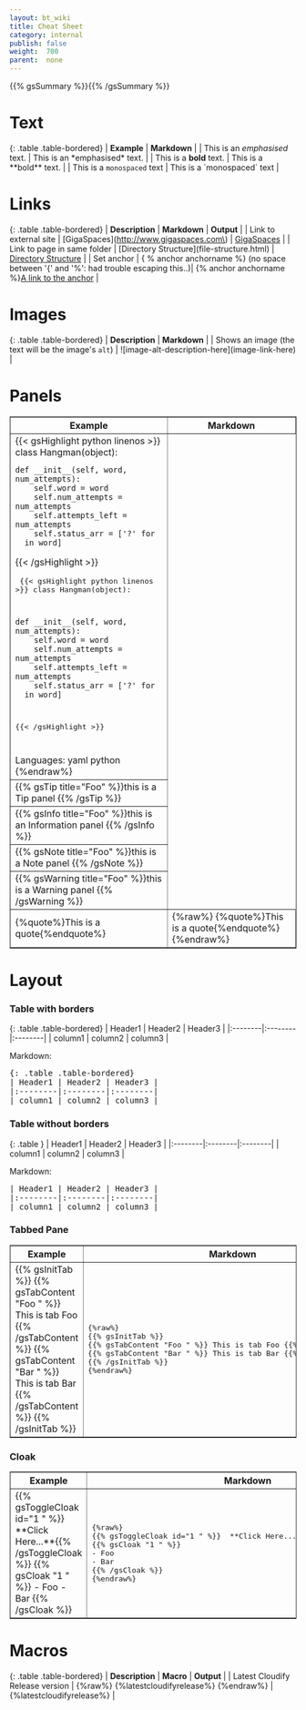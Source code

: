 ```yaml
---
layout: bt_wiki
title: Cheat Sheet
category: internal
publish: false
weight:  700
parent:  none
---
```


{{% gsSummary %}}{{% /gsSummary %}}

# Text

{: .table .table-bordered}
| **Example** | **Markdown** |
| This is an *emphasised* text. | This is an \*emphasised\* text. |
| This is a **bold** text. | This is a \*\*bold\*\* text.  |
| This is a `monospaced` text | This is a \`monospaced\` text |

# Links

{: .table .table-bordered}
| **Description** | **Markdown** | **Output** |
| Link to external site | \[GigaSpaces\]\(http://www.gigaspaces.com\) | [GigaSpaces](http://www.gigaspaces.com) |
| Link to page in same folder | \[Directory Structure\]\(file-structure.html\) | [Directory Structure](file-structure.html) |
| Set anchor | { % anchor anchorname %} (no space between '{' and '%': had trouble escaping this..)| {% anchor anchorname %}[A link to the anchor](#anchorname) |


# Images

{: .table .table-bordered}
| **Description** | **Markdown** |
| Shows an image (the text will be the image's `alt`) | \!\[image-alt-description-here\]\(image-link-here\) |

# Panels

<table border="1" cellpadding="10">
<colgroup><col span="1" style="width: 55%;"/><col span="1" style="width: 45%;"/></colgroup>
<tr><th> Example </th><th> Markdown </th></tr>
<tr><td>
{{< gsHighlight  python linenos  >}}
class Hangman(object):

    def __init__(self, word, num_attempts):
        self.word = word
        self.num_attempts = num_attempts
        self.attempts_left = num_attempts
        self.status_arr = ['?' for _ in word]
{{< /gsHighlight >}}<pre>
{{< gsHighlight  python linenos  >}}
class Hangman(object):

    def __init__(self, word, num_attempts):
        self.word = word
        self.num_attempts = num_attempts
        self.attempts_left = num_attempts
        self.status_arr = ['?' for _ in word]
{{< /gsHighlight >}}

</pre>
Languages: yaml python
{%endraw%}</td></tr>
<tr><td>{{% gsTip title="Foo" %}}this is a Tip panel {{% /gsTip %}}</td></tr>
<tr><td>{{% gsInfo title="Foo" %}}this is an Information panel {{% /gsInfo %}}</td></tr>
<tr><td>{{% gsNote title="Foo" %}}this is a Note panel {{% /gsNote %}}</td></tr>
<tr><td>{{% gsWarning title="Foo" %}}this is a Warning panel {{% /gsWarning %}}</td></tr>
<tr><td>{%quote%}This is a quote{%endquote%}</td><td>{%raw%} {%quote%}This is a quote{%endquote%} {%endraw%}</td></tr>
</table>

# Layout

### Table with borders

{: .table .table-bordered}
| Header1 | Header2 | Header3 |
|:--------|:--------|:--------|
| column1 | column2 | column3 |

Markdown:
<pre>
{: .table .table-bordered}
| Header1 | Header2 | Header3 |
|:--------|:--------|:--------|
| column1 | column2 | column3 |
</pre>

### Table without borders

{: .table }
| Header1 | Header2 | Header3 |
|:--------|:--------|:--------|
| column1 | column2 | column3 |

Markdown:
<pre>
| Header1 | Header2 | Header3 |
|:--------|:--------|:--------|
| column1 | column2 | column3 |
</pre>

### Tabbed Pane

<table border="1" cellpadding="10">
<colgroup><col span="1" style="width: 50%;"/><col span="1" style="width: 50%;"/></colgroup>
<tr><th> Example </th><th> Markdown </th></tr>
<tr><td>
{{% gsInitTab %}}
{{% gsTabContent "Foo " %}} This is tab Foo {{% /gsTabContent %}}
{{% gsTabContent "Bar " %}} This is tab Bar {{% /gsTabContent %}}
{{% /gsInitTab %}}
</td>
<td><pre>{%raw%}
{{% gsInitTab %}}
{{% gsTabContent "Foo " %}} This is tab Foo {{% /gsTabContent %}}
{{% gsTabContent "Bar " %}} This is tab Bar {{% /gsTabContent %}}
{{% /gsInitTab %}}
{%endraw%}</pre></td>
</tr>
</table>


### Cloak

<table border="1" cellpadding="10">
<colgroup><col span="1" style="width: 50%;"/><col span="1" style="width: 50%;"/></colgroup>
<tr><th> Example </th><th> Markdown </th></tr>
<tr><td>
{{% gsToggleCloak id="1 " %}}  **Click Here...**{{% /gsToggleCloak %}}
{{% gsCloak "1 " %}}
- Foo
- Bar
{{% /gsCloak %}}
</td><td><pre>{%raw%}
{{% gsToggleCloak id="1 " %}}  **Click Here...**{{% /gsToggleCloak %}}
{{% gsCloak "1 " %}}
- Foo
- Bar
{{% /gsCloak %}}
{%endraw%}</pre></td>
</tr>
</table>

# Macros

{: .table .table-bordered}
| **Description** | **Macro** | **Output** |
| Latest Cloudify Release version | {%raw%} {%latestcloudifyrelease%} {%endraw%} | {%latestcloudifyrelease%} |

